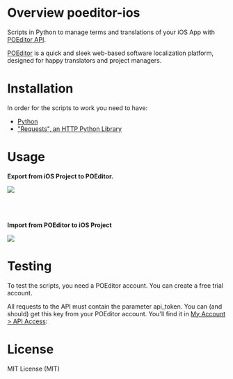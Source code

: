# Overview poeditor-ios
Scripts in Python to manage terms and translations of your iOS App with [POEditor API](https://poeditor.com/docs/api/).

[POEditor](https://poeditor.com/) is a quick and sleek web-based software localization platform, designed for happy translators and project managers.

# Installation
In order for the scripts to work you need to have:
- [Python](https://www.python.org/)
- ["Requests", an HTTP Python Library](http://docs.python-requests.org/en/master/)

# Usage
<b>Export from iOS Project to POEditor.</b>

![](gif_export.gif) <br />
 <br />
 <br />

<br /><b>Import from POEditor to iOS Project</b>

![](gif_import.gif)

# Testing
To test the scripts, you need a POEditor account. You can create a free trial account.

All requests to the API must contain the parameter api_token. You can (and should) get this key from your POEditor account. You'll find it in [My Account > API Access](https://poeditor.com/account/api):

# License
MIT License (MIT)
